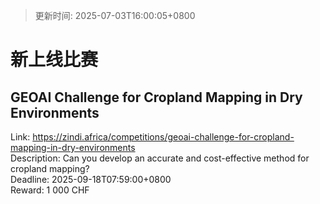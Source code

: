 > 更新时间: 2025-07-03T16:00:05+0800 

# 新上线比赛


## GEOAI Challenge for Cropland Mapping in Dry Environments 
Link: https://zindi.africa/competitions/geoai-challenge-for-cropland-mapping-in-dry-environments  
Description: Can you develop an accurate and cost-effective method for cropland mapping?  
Deadline: 2025-09-18T07:59:00+0800  
Reward: 1 000 CHF  

